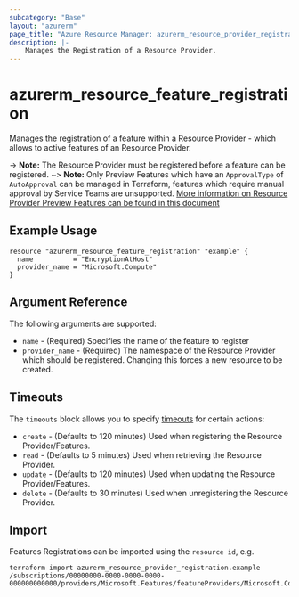 ```yaml
---
subcategory: "Base"
layout: "azurerm"
page_title: "Azure Resource Manager: azurerm_resource_provider_registration"
description: |-
    Manages the Registration of a Resource Provider.
---
```


# azurerm_resource_feature_registration

Manages the registration of a feature within a Resource Provider - which allows to active features of an Resource Provider.

-> **Note:** The Resource Provider must be registered before a feature can be registered.
~> **Note:** Only Preview Features which have an `ApprovalType` of `AutoApproval` can be managed in Terraform, features which require manual approval by Service Teams are unsupported. [More information on Resource Provider Preview Features can be found in this document](https://docs.microsoft.com/rest/api/resources/features)

## Example Usage

```hcl
resource "azurerm_resource_feature_registration" "example" {
  name          = "EncryptionAtHost"
  provider_name = "Microsoft.Compute"
}
```

## Argument Reference

The following arguments are supported:

* `name` - (Required) Specifies the name of the feature to register
* `provider_name` - (Required) The namespace of the Resource Provider which should be registered. Changing this forces a new resource to be created.

## Timeouts

The `timeouts` block allows you to specify [timeouts](https://www.terraform.io/language/resources/syntax#operation-timeouts) for certain actions:

* `create` - (Defaults to 120 minutes) Used when registering the Resource Provider/Features.
* `read` - (Defaults to 5 minutes) Used when retrieving the Resource Provider.
* `update` - (Defaults to 120 minutes) Used when updating the Resource Provider/Features.
* `delete` - (Defaults to 30 minutes) Used when unregistering the Resource Provider.

## Import

Features Registrations can be imported using the `resource id`, e.g.

```shell
terraform import azurerm_resource_provider_registration.example /subscriptions/00000000-0000-0000-0000-000000000000/providers/Microsoft.Features/featureProviders/Microsoft.Compute/subscriptionFeatureRegistrations/EncryptionAtHost
```
